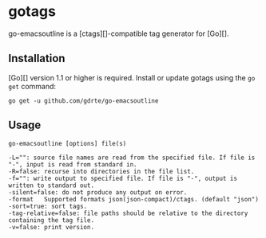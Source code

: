 # gotags

go-emacsoutline is a [ctags][]-compatible tag generator for [Go][].

## Installation

[Go][] version 1.1 or higher is required. Install or update gotags using the
`go get` command:

	go get -u github.com/gdrte/go-emacsoutline

## Usage

	go-emacsoutline [options] file(s)

	-L="": source file names are read from the specified file. If file is "-", input is read from standard in.
	-R=false: recurse into directories in the file list.
	-f="": write output to specified file. If file is "-", output is written to standard out.
	-silent=false: do not produce any output on error.
	-format   Supported formats json(json-compact)/ctags. (default "json")
	-sort=true: sort tags.
	-tag-relative=false: file paths should be relative to the directory containing the tag file.
	-v=false: print version.

